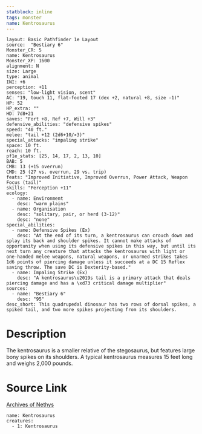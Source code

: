 ```yaml
---
statblock: inline
tags: monster
name: Kentrosaurus
---
```

```statblock
layout: Basic Pathfinder 1e Layout
source:  "Bestiary 6"
Monster_CR: 5
name: Kentrosaurus
Monster_XP: 1600
alignment: N
size: Large
type: animal
INI: +6
perception: +11
senses: "low-light vision, scent"
AC: "19, touch 11, flat-footed 17 (dex +2, natural +8, size -1)"
HP: 52
HP_extra: ""
HD: 7d8+21
saves: "Fort +8, Ref +7, Will +3"
defensive_abilities: "defensive spikes"
speed: "40 ft."
melee: "tail +12 (2d6+10/×3)"
special_attacks: "impaling strike"
space: 10 ft.
reach: 10 ft.
pf1e_stats: [25, 14, 17, 2, 13, 10]
BAB: 5
CMB: 13 (+15 overrun)
CMD: 25 (27 vs. overrun, 29 vs. trip)
feats: "Improved Initiative, Improved Overrun, Power Attack, Weapon Focus (tail)"
skills: "Perception +11"
ecology:
  - name: Environment
    desc: "warm plains"
  - name: Organisation
    desc: "solitary, pair, or herd (3-12)"
    desc: "none"
special_abilities:
  - name: Defensive Spikes (Ex)
    desc: "At the end of its turn, a kentrosaurus can crouch down and splay its back and shoulder spikes. It cannot make attacks of opportunity when using its defensive spikes in this way, but until its next turn any creature that attacks the kentrosaurus with light or one-handed melee weapons, natural weapons, or unarmed strikes takes 1d6 points of piercing damage unless it succeeds at a DC 15 Reflex saving throw. The save DC is Dexterity-based."
  - name: Impaling Strike (Ex)
    desc: "A kentrosaurus\u2019s tail is a primary attack that deals piercing damage and has a \xd73 critical damage multiplier"
sources:
  - name: "Bestiary 6"
    desc: "95"
desc_short: This quadrupedal dinosaur has two rows of dorsal spikes, a spiked tail, and two more spikes projecting from its shoulders.
```
# Description
The kentrosaurus is a smaller relative of the stegosaurus, but features large bony spikes on its shoulders. A typical kentrosaurus measures 15 feet long and weighs 2,000 pounds.
# Source Link
[Archives of Nethys](https://aonprd.com/MonsterDisplay.aspx?ItemName=Kentrosaurus)
```encounter-table
name: Kentrosaurus
creatures:
  - 1: Kentrosaurus
```

